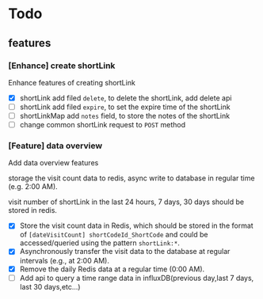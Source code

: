 # Todo

## features

### [Enhance] create shortLink

Enhance features of creating shortLink

- [x] shortLink add filed `delete`, to delete the shortLink, add delete api
- [ ] shortLink add filed `expire`, to set the expire time of the shortLink
- [ ] shortLinkMap add `notes` field, to store the notes of the shortLink
- [ ] change common shortLink request to `POST` method

### [Feature] data overview

Add data overview features

storage the visit count data to redis, async write to database in regular time (e.g. 2:00 AM).

visit number of shortLink in the last 24 hours, 7 days, 30 days should be stored in redis.

- [x] Store the visit count data in Redis, which should be stored in the format of `[dateVisitCount] shortCodeId_ShortCode` and could be accessed/queried using the pattern `shortLink:*`.
- [x] Asynchronously transfer the visit data to the database at regular intervals (e.g., at 2:00 AM).
- [x] Remove the daily Redis data at a regular time (0:00 AM).
- [ ] Add api to query a time range data in influxDB(previous day,last 7 days, last 30 days,etc...)
